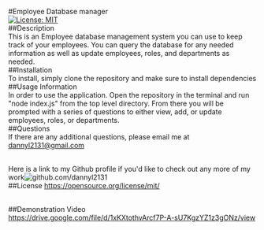 
   #Employee Database manager
  <br /> [![License: MIT](https://img.shields.io/badge/License-MIT-yellow.svg)](https://opensource.org/licenses/MIT)
  <br /> ##Description
  <br /> This is an Employee database management system you can use to keep track of your employees. You can query the database for any needed information as well as update employees, roles, and departments as needed.
  <br /> ##Installation
  <br /> To install, simply clone the repository and make sure to install dependencies
  <br /> ##Usage Information
  <br /> In order to use the application. Open the repository in the terminal and run "node index.js" from the top level directory. From there you will be prompted with a series of questions to either view, add, or update employees, roles, or departments.
  <br /> ##Questions
  <br /> If there are any additional questions, please email me at dannyl2131@gmail.com

  <br /> Here is a link to my Github profile if you'd like to check out any more of my work![github.com/dannyl2131](github.com/dannyl2131)
  <br /> 
    ##License
    https://opensource.org/license/mit/

  <br /> ##Demonstration Video
  <br /> https://drive.google.com/file/d/1xKXtothvArcf7P-A-sU7KgzYZ1z3gONz/view
